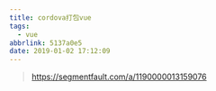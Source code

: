 ```yaml
---
title: cordova打包vue
tags:
  - vue
abbrlink: 5137a0e5
date: 2019-01-02 17:12:09
---
```






> https://segmentfault.com/a/1190000013159076

